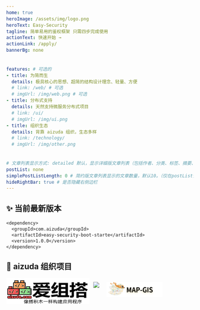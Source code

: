 ```yaml
---
home: true
heroImage: /assets/img/logo.png
heroText: Easy-Security
tagline: 简单易用的鉴权框架 只需四步完成使用
actionText: 快速开始 →
actionLink: /apply/
bannerBg: none


features: # 可选的
- title: 为简而生
  details: 极具核心的思想、超简的结构设计理念、轻量、方便
  # link: /web/ # 可选
  # imgUrl: /img/web.png # 可选
- title: 分布式支持
  details: 天然支持微服务分布式项目
  # link: /ui/
  # imgUrl: /img/ui.png
- title: 组织生态
  details: 背靠 aizuda 组织，生态多样
  # link: /technology/
  # imgUrl: /img/other.png


# 文章列表显示方式: detailed 默认，显示详细版文章列表（包括作者、分类、标签、摘要、分页等）| simple => 显示简约版文章列表（仅标题和日期）| none 不显示文章列表
postList: none
simplePostListLength: 0 # 简约版文章列表显示的文章数量，默认10。（仅在postList设置为simple时生效）
hideRightBar: true # 是否隐藏右侧边栏
---
```


## ✨ 当前最新版本


```
<dependency>
  <groupId>com.aizuda</groupId>
  <artifactId>easy-security-boot-starte</artifactId>
  <version>1.0.0</version>
</dependency>
```




## 🤝 aizuda 组织项目

<div style="display: flex;flex-wrap: wrap">
  <a href="http://aizuda.com?from=mp" target="_blank"><img height="70" width="224" src="./.vuepress/public/assets/img/aizuda.png" class="no-zoom"></a>
  <a href="https://baomidou.com/" target="_blank"><img src="https://www.easy-es.cn/img/external/mp.png" class="no-zoom" style="height:40px;max-width:150px;margin:10px;"></a>
  <a href="http://map.aizuda.com/" target="_blank"><img src="./.vuepress/public/assets/img/map-gis.png" class="no-zoom" style="height:40px;max-width:150px;margin:10px;"></a>
</div>

